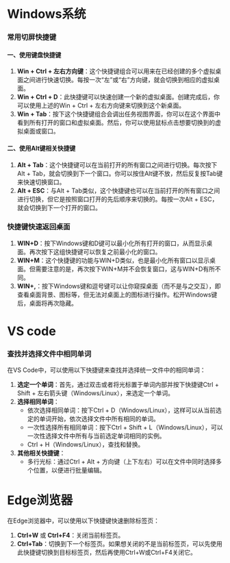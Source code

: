 # Windows系统



### 常用切屏快捷键

#### 一、使用键盘快捷键

1. **Win + Ctrl + 左右方向键**：这个快捷键组合可以用来在已经创建的多个虚拟桌面之间进行快速切换。每按一次“左”或“右”方向键，就会切换到相应的虚拟桌面。
2. **Win + Ctrl + D**：此快捷键可以快速创建一个新的虚拟桌面。创建完成后，你可以使用上述的Win + Ctrl + 左右方向键来切换到这个新桌面。
3. **Win + Tab**：按下这个快捷键组合会调出任务视图界面，你可以在这个界面中看到所有打开的窗口和虚拟桌面。然后，你可以使用鼠标点击想要切换到的虚拟桌面或窗口。

#### 二、使用Alt键相关快捷键

1. **Alt + Tab**：这个快捷键可以在当前打开的所有窗口之间进行切换。每次按下Alt + Tab，就会切换到下一个窗口。你可以按住Alt键不放，然后反复按Tab键来快速切换窗口。
2. **Alt + ESC**：与Alt + Tab类似，这个快捷键也可以在当前打开的所有窗口之间进行切换，但它是按照窗口打开的先后顺序来切换的。每按一次Alt + ESC，就会切换到下一个打开的窗口。


### 快捷键快速返回桌面

1. **WIN+D**：按下Windows键和D键可以最小化所有打开的窗口，从而显示桌面。再次按下这组快捷键可以恢复之前最小化的窗口。
2. **WIN+M**：这个快捷键的功能与WIN+D类似，也是最小化所有窗口以显示桌面。但需要注意的是，再次按下WIN+M并不会恢复窗口，这与WIN+D有所不同。
3. **WIN+,**：按下Windows键和逗号键可以让你窥探桌面（而不是与之交互），即查看桌面背景、图标等，但无法对桌面上的图标进行操作。松开Windows键后，桌面将再次隐藏。






# VS code



### 查找并选择文件中相同单词

在VS Code中，可以使用以下快捷键来查找并选择统一文件中的相同单词：

1. **选定一个单词**：首先，通过双击或者将光标置于单词内部并按下快捷键Ctrl + Shift + 左右箭头键（Windows/Linux），来选定一个单词。
2. **选择相同单词**：
   - 依次选择相同单词：按下Ctrl + D（Windows/Linux），这样可以从当前选定的单词开始，依次选择文件中所有相同的单词。
   - 一次性选择所有相同单词：按下Ctrl + Shift + L（Windows/Linux），可以一次性选择文件中所有与当前选定单词相同的实例。
   - Ctrl + H（Windows/Linux），查找和替换。
3. **其他相关快捷键**：
   - 多行光标：通过Ctrl + Alt + 方向键（上下左右）可以在文件中同时选择多个位置，以便进行批量编辑。







# Edge浏览器



在Edge浏览器中，可以使用以下快捷键快速删除标签页：

1. **Ctrl+W** 或 **Ctrl+F4**：关闭当前标签页。
2. **Ctrl+Tab**：切换到下一个标签页。如果想关闭的不是当前标签页，可以先使用此快捷键切换到目标标签页，然后再使用Ctrl+W或Ctrl+F4关闭它。